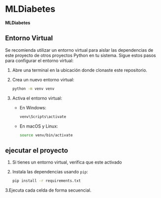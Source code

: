 # MLDiabetes
**MLDiabetes**

## Entorno Virtual
Se recomienda utilizar un entorno virtual para aislar las dependencias de este proyecto de otros proyectos Python en tu sistema. Sigue estos pasos para configurar el entorno virtual:

1. Abre una terminal en la ubicación donde clonaste este repositorio.

2. Crea un nuevo entorno virtual:
   ```bash
   python -m venv venv
   ```

3. Activa el entorno virtual:
   - En Windows:
     ```bash
     venv\Scripts\activate
     ```
   - En macOS y Linux:
     ```bash
     source venv/bin/activate
     ```

## ejecutar el proyecto

1. Si tienes un entorno virtual, verifica que este activado

2. Instala las dependencias usando `pip`:
   ```bash
   pip install -r requirements.txt
   ```
3.Ejecuta cada celda de forma secuencial.
